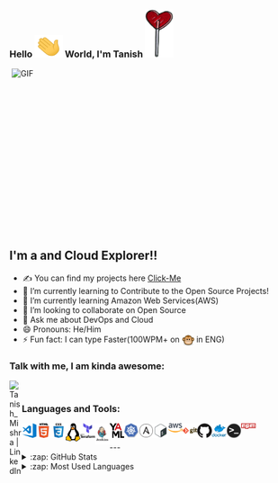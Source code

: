 ﻿### Hello <img src="/gif/Hi.gif" width="50" height="40" > World, I'm Tanish <img src="/icons/heart.png" width="50" height="85" >

<img align="right" alt="GIF" src="https://camo.githubusercontent.com/bee0a9cc6c6f0a1ae3dd51a6c710922caaaa4e335c74a6852a8a7dbf9a608734/68747470733a2f2f692e696d6775722e636f6d2f646b31494737322e676966" width="500" height="320" />


## I'm a and Cloud Explorer!!
- ✍ You can find my projects here [Click-Me](https://github.com/Tanish-Mishra?tab=repositories)
- 🔭 I’m currently learning to Contribute to the Open Source Projects!
- 🌱 I’m currently learning Amazon Web Services(AWS)
- 👯 I’m looking to collaborate on Open Source
- 💬 Ask me about DevOps and Cloud
- 😄 Pronouns: He/Him
- ⚡ Fun fact: I can type Faster(100WPM+ on [<img align="center" alt="MonkeyType | Tanish" width="22px" src="/icons/monkey.png" />][monkeytype] in ENG)


### Talk with me, I am kinda awesome:
[<img align="left" alt="Tanish_Mishra | LinkedIn" width="22px" src="https://cdn.jsdelivr.net/npm/simple-icons@v3/icons/linkedin.svg" />][linkedin]

<br />

### Languages and Tools:

[<img align="left" alt="Visual Studio Code" width="26px" src="/icons/vs-code.png" />](https://code.visualstudio.com/)
[<img align="left" alt="HTML5" width="26px" src="/icons/html5.png" />](https://developer.mozilla.org/en-US/docs/Glossary/HTML5)
[<img align="left" alt="CSS3" width="26px" src="/icons/css.png" />](https://www.w3schools.com/css/)
[<img align="left" alt="linux" width="26px" src="/icons/linux.png" />](https://www.linux.org/)
[<img align="left" alt="Terraform" width="26px" src="/icons/Terraform.png" />](https://www.terraform.io/)
[<img align="left" alt="Jenkins" width="26px" src="/icons/Jenkins.png" />](https://www.jenkins.io/)
[<img align="left" alt="YAML" width="26px" src="/icons/yaml.png" />](https://yaml.org/)
[<img align="left" alt="Kubernetes" width="26px" src="/icons/kubernetes.png" />](https://kubernetes.io/)
[<img align="left" alt="Ansible" width="26px" src="/icons/ansible.png" />](https://www.ansible.com/)
[<img align="left" alt="Bash" width="26px" src="/icons/bash.png" />](https://www.gnu.org/software/bash/)
[<img align="left" alt="AWS" width="26px" src="/icons/aws.png" />](https://aws.amazon.com/)
[<img align="left" alt="Git" width="26px" src="/icons/git.png" />](https://git-scm.com/)
[<img align="left" alt="GitHub" width="26px" src="/icons/github.png" />](https://github.com/)
[<img align="left" alt="Docker" width="26px" src="/icons/docker.png" />](https://www.docker.com/)
[<img align="left" alt="Terminal" width="26px" src="/icons/terminal.png" />](#)
[<img align="left" alt="npm" width="26px" src="/icons/npm.png" />](https://www.npmjs.com/)

<br />
<br />
---

<details>
  <summary>:zap: GitHub Stats</summary>

  <img align="left" alt="Tanish's GitHub Stats" src="https://github-readme-stats.vercel.app/api?username=tanish-mishra&show_icons=true&hide_border=true" />

</details>

<details>
  <summary>:zap: Most Used Languages</summary>

<img align="left" alt="Tanish's GitHub Top Languages" src="https://github-readme-stats.vercel.app/api/top-langs/?username=tanish-mishra" />

</details>

[Click-Me]: https://github.com/Tanish-Mishra
[github]: https://github.com/Tanish-Mishra
[instagram]: https://www.instagram.com/_tanish_mishra/
[linkedin]: https://www.linkedin.com/in/tanish-mishra-5a7478265/
[monkeytype]: https://www.monkeytype.com/
